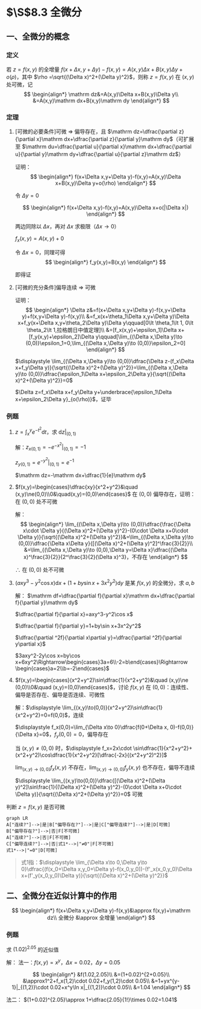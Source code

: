 # $\S$8.3 全微分
## 一、全微分的概念
### 定义
若 $z=f(x,y)$ 的全增量 $f(x+\Delta x, y+\Delta y)-f(x,y)=A(x,y)\Delta x+B(x,y)\Delta y+o(\rho)$，其中 $\rho =\sqrt{(\Delta x)^2+(\Delta y)^2}$，则称 $z=f(x,y)$ 在 $(x,y)$ 处可微，记
$$
\begin{align*}
\mathrm dz&=A(x,y)\Delta x+B(x,y)\Delta y\\
&=A(x,y)\mathrm dx+B(x,y)\mathrm dy
\end{align*}
$$
### 定理
1. [可微的必要条件]可微 $\Rightarrow$ 偏导存在，且 $\mathrm dz=\dfrac{\partial z}{\partial x}\mathrm dx+\dfrac{\partial z}{\partial y}\mathrm dy$（可扩展至 $\mathrm du=\dfrac{\partial u}{\partial x}\mathrm dx+\dfrac{\partial u}{\partial y}\mathrm dy+\dfrac{\partial u}{\partial z}\mathrm dz$）

    证明：
    $$
    \begin{align*}
    f(x+\Delta x,y+\Delta y)-f(x,y)=A(x,y)\Delta x+B(x,y)\Delta y+o(\rho)
    \end{align*}
    $$

    令 $\Delta y=0$

    $$
    \begin{align*}
    f(x+\Delta x,y)-f(x,y)=A(x,y)\Delta x+o(|\Delta x|)
    \end{align*}
    $$

    两边同除以 $\Delta x$，再对 $\Delta x$ 求极限（$\Delta x\to 0$）

    $f_x(x,y)=A(x,y)+0$

    令 $\Delta x=0$，同理可得
    $$
    \begin{align*}
    f_y(x,y)=B(x,y)
    \end{align*}
    $$

    即得证

2. [可微的充分条件]偏导连续 $\Rightarrow$ 可微

    证明：
    $$
    \begin{align*}
    \Delta z&=f(x+\Delta x,y+\Delta y)-f(x,y+\Delta y)+f(x,y+\Delta y)-f(x,y)\\
    &=f_x(x+\theta_1\Delta x,y+\Delta y)\Delta x+f_y(x+\Delta x,y+\theta_2\Delta y)\Delta y\qquad[0\lt \theta_1\lt 1, 0\lt \theta_2\lt 1,拉格朗日中值定理]\\
    &=[f_x(x,y)+\epsilon_1]\Delta x+[f_y(x,y)+\epsilon_2]\Delta y\qquad[\lim_{(\Delta x,\Delta y)\to (0,0)}\epsilon_1=0,\lim_{(\Delta x,\Delta y)\to (0,0)}\epsilon_2=0]
    \end{align*}
    $$

    $\displaystyle \lim_{(\Delta x,\Delta y)\to (0,0)}\dfrac{\Delta z-(f_x\Delta x+f_y\Delta y)}{\sqrt{(\Delta x)^2+(\Delta y)^2}}=\lim_{(\Delta x,\Delta y)\to (0,0)}\dfrac{\epsilon_1\Delta x+\epsilon_2\Delta y}{\sqrt{(\Delta x)^2+(\Delta y)^2}}=0$

    $\Delta z=f_x\Delta x+f_y\Delta y+\underbrace{\epsilon_1\Delta x+\epsilon_2\Delta y}_{o(\rho)}$，证毕

### 例题
1. $\displaystyle z=\int_x^ye^{-t^2}\mathrm dt$，求 $\mathrm dz|_{(0,1)}$

    解：$z_{x(0,1)}=-e^{-x^2}|_{(0,1)}=-1$

    $z_{y(0,1)}=e^{-y^2}|_{(0,1)}=e^{-1}$

    $\mathrm dz=-\mathrm dx+\dfrac{1}{e}\mathrm dy$

2. $f(x,y)=\begin{cases}\dfrac{xy}{x^2+y^2}&\quad (x,y)\ne(0,0)\\0&\quad(x,y)=(0,0)\end{cases}$ 在 $(0,0)$ 偏导存在，证明：在 $(0,0)$ 处不可微

    解：
    $$
    \begin{align*}
    \lim_{(\Delta x,\Delta y)\to (0,0)}\dfrac{\frac{\Delta x\cdot \Delta y}{(\Delta x)^2+(\Delta y)^2}-(0\cdot \Delta x+0\cdot \Delta y)}{\sqrt{(\Delta x)^2+(\Delta y)^2}}&=\lim_{(\Delta x,\Delta y)\to (0,0)}\dfrac{\Delta x\Delta y}{[(\Delta x)^2+(\Delta y)^2]^\frac{3}{2}}\\
    &=\lim_{(\Delta x,\Delta y)\to (0,0),\Delta y=\Delta x}\dfrac{(\Delta x)^\frac{3}{2}}{2^\frac{3}{2}(\Delta x)^3}，不存在
    \end{align*}
    $$

    $\therefore$ 在 $(0,0)$ 处不可微

3. $(axy^3-y^2\cos x)\mathrm dx+(1+by\sin x+3x^2y^2)\mathrm dy$ 是某 $f(x,y)$ 的全微分，求 $a,b$

    解：
    $\mathrm df=\dfrac{\partial f}{\partial x}\mathrm dx+\dfrac{\partial f}{\partial y}\mathrm dy$

    $\dfrac{\partial f}{\partial x}=axy^3-y^2\cos x$

    $\dfrac{\partial f}{\partial y}=1+by\sin x+3x^2y^2$

    $\dfrac{\partial ^2f}{\partial x\partial y}=\dfrac{\partial ^2f}{\partial y\partial x}$

    $3axy^2-2y\cos x=by\cos x+6xy^2\Rightarrow\begin{cases}3a=6\\-2=b\end{cases}\Rightarrow \begin{cases}a=2\\b=-2\end{cases}$

4. $f(x,y)=\begin{cases}(x^2+y^2)\sin\dfrac{1}{x^2+y^2}&\quad (x,y)\ne (0,0)\\0&\quad (x,y)=(0,0)\end{cases}$，讨论 $f(x,y)$ 在 $(0,0)$：连续性、偏导是否存在、偏导是否连续、可微性

    解：$\displaystyle \lim_{(x,y)\to(0,0)}(x^2+y^2)\sin\dfrac{1}{x^2+y^2}=0=f(0,0)$，连续

    $\displaystyle f_x(0,0)=\lim_{\Delta x\to 0}\dfrac{f(0+\Delta x, 0)-f(0,0)}{\Delta x}=0$，$f_y(0,0)=0$，偏导存在

    当 $(x,y)\ne(0,0)$ 时，$\displaystyle f_x=2x\cdot \sin\dfrac{1}{x^2+y^2}+(x^2+y^2)\cos\dfrac{1}{x^2+y^2}[\dfrac{-2x}{(x^2+y^2)^2}]$

    $\displaystyle \lim_{(x,y)\to(0,0)}f_x(x,y)$ 不存在，$\displaystyle \lim_{(x,y)\to(0,0)}f_y(x,y)$ 也不存在，偏导不连续

    $\displaystyle \lim_{(x,y)\to(0,0)}\dfrac{[(\Delta x)^2+(\Delta y)^2]\sin\frac{1}{(\Delta x)^2+(\Delta y)^2}-(0\cdot \Delta x+0\cdot \Delta y)}{\sqrt{(\Delta x)^2+(\Delta y)^2}}=0$ 可微

判断 $z=f(x,y)$ 是否可微
```mermaid
graph LR
A["连续?"]-->|是|B["偏导存在?"]-->|是|C["偏导连续?"]-->|是|D[可微]
B["偏导存在?"]-->|否|F[不可微]
A["连续?"]-->|否|F[不可微]
C["偏导连续?"]-->|否|式1*-->|"≠0"|F[不可微]
式1*-->|"=0"|D[可微]
```

> 式1指：$\displaystyle \lim_{\Delta x\to 0,\Delta y\to 0}\dfrac{(f(x_0+\Delta x,y_0+\Delta y)-f(x_0,y_0))-(f'_x(x_0,y_0)\Delta x+(f'_y(x_0,y_0)\Delta y)}{\sqrt{(\Delta x)^2+(\Delta y)^2}}$

## 二、全微分在近似计算中的作用
$$
\begin{align*}
f(x+\Delta x,y+\Delta y)-f(x,y)&\approx f(x,y)+\mathrm dz\\
全微分 &\approx 全增量
\end{align*}
$$
### 例题
求 $(1.02)^{2.05}$ 的近似值

解：
法一：$f(x,y)=x^y$，$\Delta x=0.02$，$\Delta y=0.05$

$$
\begin{align*}
&f(1.02,2.05)\\
&=(1+0.02)^{2+0.05}\\
&\approx1^2+f_x(1,2)\cdot 0.02+f_y(1,2)\cdot 0.05\\
&=1+yx^{y-1}|_{(1,2)}\cdot 0.02+x^y\ln x|_{(1,2)}\cdot 0.05\\
&=1.04
\end{align*}
$$

法二：
$(1+0.02)^{2.05}\approx 1+\dfrac{2.05}{1!}\times 0.02=1.041$
